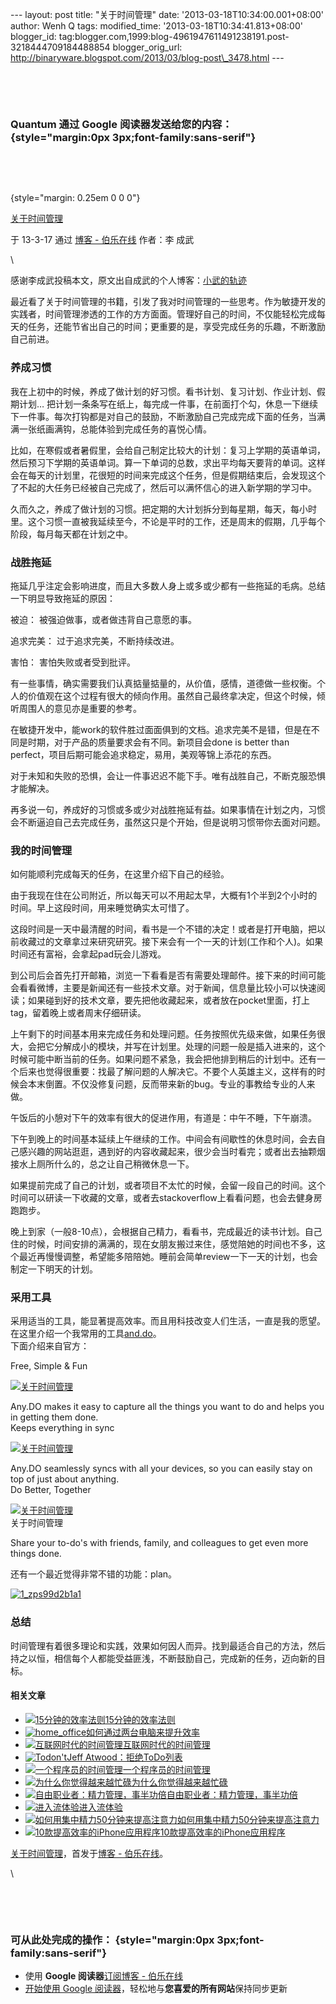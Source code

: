 --- layout: post title: "关于时间管理" date:
'2013-03-18T10:34:00.001+08:00' author: Wenh Q tags: modified\_time:
'2013-03-18T10:34:41.813+08:00' blogger\_id:
tag:blogger.com,1999:blog-4961947611491238191.post-3218444709184488854
blogger\_orig\_url:
http://binaryware.blogspot.com/2013/03/blog-post\_3478.html ---

 

 

### Quantum 通过 Google 阅读器发送给您的内容： {style="margin:0px 3px;font-family:sans-serif"}

 

 

 {style="margin: 0.25em 0 0 0"}

[关于时间管理](http://blog.jobbole.com/36035/?utm_source=rss&utm_medium=rss&utm_campaign=%25e5%2585%25b3%25e4%25ba%258e%25e6%2597%25b6%25e9%2597%25b4%25e7%25ae%25a1%25e7%2590%2586)

于 13-3-17 通过 [博客 - 伯乐在线](http://blog.jobbole.com) 作者：李 成武

\

感谢李成武投稿本文，原文出自成武的个人博客：[小武的轨迹](http://blog.lichengwu.cn/management/2013/03/16/time-management/)

最近看了关于时间管理的书籍，引发了我对时间管理的一些思考。作为敏捷开发的实践者，时间管理渗透的工作的方方面面。管理好自己的时间，不仅能轻松完成每天的任务，还能节省出自己的时间；更重要的是，享受完成任务的乐趣，不断激励自己前进。

### 养成习惯

我在上初中的时候，养成了做计划的好习惯。看书计划、复习计划、作业计划、假期计划…
把计划一条条写在纸上，每完成一件事，在前面打个勾，休息一下继续下一件事。每次打钩都是对自己的鼓励，不断激励自己完成完成下面的任务，当满满一张纸画满钩，总能体验到完成任务的喜悦心情。

比如，在寒假或者暑假里，会给自己制定比较大的计划：复习上学期的英语单词，然后预习下学期的英语单词。算一下单词的总数，求出平均每天要背的单词。这样会在每天的计划里，花很短的时间来完成这个任务，但是假期结束后，会发现这个了不起的大任务已经被自己完成了，然后可以满怀信心的进入新学期的学习中。

久而久之，养成了做计划的习惯。把定期的大计划拆分到每星期，每天，每小时里。这个习惯一直被我延续至今，不论是平时的工作，还是周末的假期，几乎每个阶段，每月每天都在计划之中。

### 战胜拖延

拖延几乎注定会影响进度，而且大多数人身上或多或少都有一些拖延的毛病。总结一下明显导致拖延的原因：

被迫： 被强迫做事，或者做违背自己意愿的事。

追求完美： 过于追求完美，不断持续改进。

害怕： 害怕失败或者受到批评。

有一些事情，确实需要我们认真掂量掂量的，从价值，感情，道德做一些权衡。个人的价值观在这个过程有很大的倾向作用。虽然自己最终拿决定，但这个时候，倾听周围人的意见亦是重要的参考。

在敏捷开发中，能work的软件胜过面面俱到的文档。追求完美不是错，但是在不同是时期，对于产品的质量要求会有不同。新项目会done
is better than
perfect，项目后期可能会追求稳定，易用，美观等锦上添花的东西。

对于未知和失败的恐惧，会让一件事迟迟不能下手。唯有战胜自己，不断克服恐惧才能解决。

再多说一句，养成好的习惯或多或少对战胜拖延有益。如果事情在计划之内，习惯会不断逼迫自己去完成任务，虽然这只是个开始，但是说明习惯带你去面对问题。

### 我的时间管理

如何能顺利完成每天的任务，在这里介绍下自己的经验。

由于我现在住在公司附近，所以每天可以不用起太早，大概有1个半到2个小时的时间。早上这段时间，用来睡觉确实太可惜了。

这段时间是一天中最清醒的时间，看书是一个不错的决定！或者是打开电脑，把以前收藏过的文章拿过来研究研究。接下来会有一个一天的计划(工作和个人)。如果时间还有富裕，会拿起pad玩会儿游戏。

到公司后会首先打开邮箱，浏览一下看看是否有需要处理邮件。接下来的时间可能会看看微博，主要是新闻还有一些技术文章。对于新闻，信息量比较小可以快速阅读；如果碰到好的技术文章，要先把他收藏起来，或者放在pocket里面，打上tag，留着晚上或者周末仔细研读。

上午剩下的时间基本用来完成任务和处理问题。任务按照优先级来做，如果任务很大，会把它分解成小的模块，并写在计划里。处理的问题一般是插入进来的，这个时候可能中断当前的任务。如果问题不紧急，我会把他排到稍后的计划中。还有一个后来也觉得很重要：找最了解问题的人解决它。不要个人英雄主义，这样有的时候会本末倒置。不仅没修复问题，反而带来新的bug。专业的事教给专业的人来做。

午饭后的小憩对下午的效率有很大的促进作用，有道是：中午不睡，下午崩溃。

下午到晚上的时间基本延续上午继续的工作。中间会有间歇性的休息时间，会去自己感兴趣的网站逛逛，遇到好的内容收藏起来，很少会当时看完；或者出去抽颗烟接水上厕所什么的，总之让自己稍微休息一下。

如果提前完成了自己的计划，或者项目不太忙的时候，会留一段自己的时间。这个时间可以研读一下收藏的文章，或者去stackoverflow上看看问题，也会去健身房跑跑步。

晚上到家（一般8-10点），会根据自己精力，看看书，完成最近的读书计划。自己住的时候，时间安排的满满的，现在女朋友搬过来住，感觉陪她的时间也不多，这个最近再慢慢调整，希望能多陪陪她。睡前会简单review一下一天的计划，也会制定一下明天的计划。

### 采用工具

采用适当的工具，能显著提高效率。而且用科技改变人们生活，一直是我的愿望。在这里介绍一个我常用的工具[and.do](http://www.any.do/)。\
 下面介绍来自官方：

Free, Simple & Fun

[![关于时间管理](http://blog.jobbole.com/wp-content/uploads/2013/03/1_zpsf43d305a-1.png "关于时间管理")](http://blog.jobbole.com/wp-content/uploads/2013/03/1_zpsf43d305a-1.png "关于时间管理")

Any.DO makes it easy to capture all the things you want to do and helps
you in getting them done.\
 Keeps everything in sync

[![关于时间管理](http://blog.jobbole.com/wp-content/uploads/2013/03/2_zpsfaeed106.png "关于时间管理")](http://blog.jobbole.com/wp-content/uploads/2013/03/2_zpsfaeed106.png "关于时间管理")

Any.DO seamlessly syncs with all your devices, so you can easily stay on
top of just about anything.\
 Do Better, Together

[![关于时间管理](http://blog.jobbole.com/wp-content/uploads/2013/03/3_zpsa9e801de.png "关于时间管理")](http://blog.jobbole.com/wp-content/uploads/2013/03/3_zpsa9e801de.png "关于时间管理")\
 关于时间管理

Share your to-do's with friends, family, and colleagues to get even more
things done.

还有一个最近觉得非常不错的功能：plan。

[![](http://blog.jobbole.com/wp-content/uploads/2013/03/1_zps99d2b1a1.jpg "1_zps99d2b1a1")](http://blog.jobbole.com/wp-content/uploads/2013/03/1_zps99d2b1a1.jpg "1_zps99d2b1a1")

### 总结

时间管理有着很多理论和实践，效果如何因人而异。找到最适合自己的方法，然后持之以恒，相信每个人都能受益匪浅，不断鼓励自己，完成新的任务，迈向新的目标。

#### 相关文章

-   [![15分钟的效率法则](http://blog.jobbole.com/wp-content/uploads/2012/11/20121111_215526_1-150x150.jpg)](http://blog.jobbole.com/30231/)[15分钟的效率法则](http://blog.jobbole.com/30231/)
-   [![home\_office](http://blog.jobbole.com/wp-content/uploads/2013/03/home_office-150x150.jpg)](http://blog.jobbole.com/35545/)[如何通过两台电脑来提升效率](http://blog.jobbole.com/35545/)
-   [![互联网时代的时间管理](http://blog.jobbole.com/wp-content/uploads/2011/11/time-management-logo.jpg)](http://blog.jobbole.com/35906/)[互联网时代的时间管理](http://blog.jobbole.com/35906/)
-   [![Todon't](http://blog.jobbole.com/wp-content/uploads/2012/10/Todont-150x150.jpg)](http://blog.jobbole.com/29450/)[Jeff
    Atwood：拒绝ToDo列表](http://blog.jobbole.com/29450/)
-   [![一个程序员的时间管理](http://blog.jobbole.com/wp-content/uploads/2012/05/A-programmers-time-management1-150x150.jpg)](http://blog.jobbole.com/18592/)[一个程序员的时间管理](http://blog.jobbole.com/18592/)
-   [![为什么你觉得越来越忙碌](http://blog.jobbole.com/wp-content/uploads/2012/12/mag-article-large-150x150.jpg)](http://blog.jobbole.com/31010/)[为什么你觉得越来越忙碌](http://blog.jobbole.com/31010/)
-   [![自由职业者：精力管理，事半功倍](http://blog.jobbole.com/wp-content/plugins/wordpress-23-related-posts-plugin/static/thumbs/23.jpg)](http://blog.jobbole.com/524/)[自由职业者：精力管理，事半功倍](http://blog.jobbole.com/524/)
-   [![进入流体验](http://blog.jobbole.com/wp-content/plugins/wordpress-23-related-posts-plugin/static/thumbs/30.jpg)](http://blog.jobbole.com/5836/)[进入流体验](http://blog.jobbole.com/5836/)
-   [![如何用集中精力50分钟来提高注意力](http://blog.jobbole.com/wp-content/plugins/wordpress-23-related-posts-plugin/static/thumbs/12.jpg)](http://blog.jobbole.com/290/)[如何用集中精力50分钟来提高注意力](http://blog.jobbole.com/290/)
-   [![10款提高效率的iPhone应用程序](http://blog.jobbole.com/wp-content/plugins/wordpress-23-related-posts-plugin/static/thumbs/10.jpg)](http://blog.jobbole.com/294/)[10款提高效率的iPhone应用程序](http://blog.jobbole.com/294/)

[关于时间管理](http://blog.jobbole.com/36035/)，首发于[博客 -
伯乐在线](http://blog.jobbole.com)。

\

 

 

### 可从此处完成的操作： {style="margin:0px 3px;font-family:sans-serif"}

-   使用 **Google 阅读器**[订阅博客 -
    伯乐在线](http://www.google.com/reader/view/feed%2Fhttp%3A%2F%2Fblog.jobbole.com%2Ffeed%2F?source=email)
-   [开始使用 Google
    阅读器](http://www.google.com/reader/?source=email)，轻松地与**您喜爱的所有网站**保持同步更新

 

 
